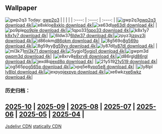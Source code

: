 ## Wallpaper
![gwp2q3](https://w.wallhaven.cc/full/gw/wallhaven-gwp2q3.jpg) Today: [gwp2q3](https://th.wallhaven.cc/small/gw/gwp2q3.jpg)
|      |      |      |
| :----: | :----: | :----: |
|![gwp2q3](https://th.wallhaven.cc/small/gw/gwp2q3.jpg)[gwp2q3 download 4k](https://wallhaven.cc/w/gwp2q3)|![e8xklo](https://th.wallhaven.cc/small/e8/e8xklo.jpg)[e8xklo download 4k](https://wallhaven.cc/w/e8xklo)|![xe63dl](https://th.wallhaven.cc/small/xe/xe63dl.jpg)[xe63dl download 4k](https://wallhaven.cc/w/xe63dl)|
|![po9ple](https://th.wallhaven.cc/small/po/po9ple.jpg)[po9ple download 4k](https://wallhaven.cc/w/po9ple)|![1qpo33](https://th.wallhaven.cc/small/1q/1qpo33.jpg)[1qpo33 download 4k](https://wallhaven.cc/w/1qpo33)|![k8x1y7](https://th.wallhaven.cc/small/k8/k8x1y7.jpg)[k8x1y7 download 4k](https://wallhaven.cc/w/k8x1y7)|
|![6ldw37](https://th.wallhaven.cc/small/6l/6ldw37.jpg)[6ldw37 download 4k](https://wallhaven.cc/w/6ldw37)|![zpyz3j](https://th.wallhaven.cc/small/zp/zpyz3j.jpg)[zpyz3j download 4k](https://wallhaven.cc/w/zpyz3j)|![d86okm](https://th.wallhaven.cc/small/d8/d86okm.jpg)[d86okm download 4k](https://wallhaven.cc/w/d86okm)|
|![8g569o](https://th.wallhaven.cc/small/8g/8g569o.jpg)[8g569o download 4k](https://wallhaven.cc/w/8g569o)|![8g59yy](https://th.wallhaven.cc/small/8g/8g59yy.jpg)[8g59yy download 4k](https://wallhaven.cc/w/8g59yy)|![ly87dl](https://th.wallhaven.cc/small/ly/ly87dl.jpg)[ly87dl download 4k](https://wallhaven.cc/w/ly87dl)|
|![ml3k71](https://th.wallhaven.cc/small/ml/ml3k71.jpg)[ml3k71 download 4k](https://wallhaven.cc/w/ml3k71)|![5ygjo1](https://th.wallhaven.cc/small/5y/5ygjo1.jpg)[5ygjo1 download 4k](https://wallhaven.cc/w/5ygjo1)|![gwpm3d](https://th.wallhaven.cc/small/gw/gwpm3d.jpg)[gwpm3d download 4k](https://wallhaven.cc/w/gwpm3d)|
|![e8xrv8](https://th.wallhaven.cc/small/e8/e8xrv8.jpg)[e8xrv8 download 4k](https://wallhaven.cc/w/e8xrv8)|![d86rgl](https://th.wallhaven.cc/small/d8/d86rgl.jpg)[d86rgl download 4k](https://wallhaven.cc/w/d86rgl)|![jexd8q](https://th.wallhaven.cc/small/je/jexd8q.jpg)[jexd8q download 4k](https://wallhaven.cc/w/jexd8q)|
|![21y519](https://th.wallhaven.cc/small/21/21y519.jpg)[21y519 download 4k](https://wallhaven.cc/w/21y519)|![og565p](https://th.wallhaven.cc/small/og/og565p.jpg)[og565p download 4k](https://wallhaven.cc/w/og565p)|![vpq5e8](https://th.wallhaven.cc/small/vp/vpq5e8.jpg)[vpq5e8 download 4k](https://wallhaven.cc/w/vpq5e8)|
|![ly8lpl](https://th.wallhaven.cc/small/ly/ly8lpl.jpg)[ly8lpl download 4k](https://wallhaven.cc/w/ly8lpl)|![jexpyp](https://th.wallhaven.cc/small/je/jexpyp.jpg)[jexpyp download 4k](https://wallhaven.cc/w/jexpyp)|![xe6wkz](https://th.wallhaven.cc/small/xe/xe6wkz.jpg)[xe6wkz download 4k](https://wallhaven.cc/w/xe6wkz)|

### 历史归档：
[2025-10](https://github.com/april-projects/april-wallpaper/tree/main/picture/2025-10/) | [2025-09](https://github.com/april-projects/april-wallpaper/tree/main/picture/2025-09/) | [2025-08](https://github.com/april-projects/april-wallpaper/tree/main/picture/2025-08/) | [2025-07](https://github.com/april-projects/april-wallpaper/tree/main/picture/2025-07/) | [2025-06](https://github.com/april-projects/april-wallpaper/tree/main/picture/2025-06/) | [2025-05](https://github.com/april-projects/april-wallpaper/tree/main/picture/2025-05/) | [2025-04](https://github.com/april-projects/april-wallpaper/tree/main/picture/2025-04/) | 
---
[Jsdelivr CDN](https://cdn.jsdelivr.net/gh/april-projects/april-wallpaper/api.json)
[statically CDN](https://cdn.statically.io/gh/april-projects/april-wallpaper/main/api.json)